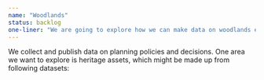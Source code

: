```yaml
---
name: "Woodlands"
status: backlog
one-liner: "We are going to explore how we can make data on woodlands easier to find, use and trust."
---
```

We collect and publish data on planning policies and decisions. One area we want to explore is heritage assets, which might be made up from following datasets:
